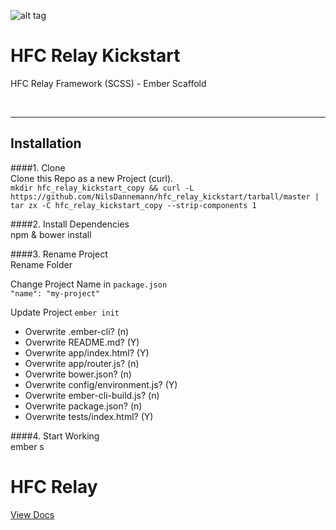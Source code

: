 ![alt tag](https://dl.dropboxusercontent.com/u/7534528/HFC/Relay/relay_logo.jpg)

# HFC Relay Kickstart
HFC Relay Framework (SCSS) - Ember Scaffold

<br><hr>
## Installation

####1. Clone<br>
Clone this Repo as a new Project (curl).<br>
`mkdir hfc_relay_kickstart_copy && curl -L https://github.com/NilsDannemann/hfc_relay_kickstart/tarball/master | tar zx -C hfc_relay_kickstart_copy --strip-components 1`

####2. Install Dependencies<br> 
npm & bower install

####3. Rename Project<br> 
Rename Folder <br> 

Change Project Name in `package.json`<br> 
`"name": "my-project"`

Update Project
`ember init`

- Overwrite .ember-cli? (n)
- Overwrite README.md? (Y)
- Overwrite app/index.html? (Y)
- Overwrite app/router.js? (n)
- Overwrite bower.json? (n)
- Overwrite config/environment.js? (Y)
- Overwrite ember-cli-build.js? (n)
- Overwrite package.json? (n)
- Overwrite tests/index.html? (Y)


####4. Start Working<br> 
ember s



# HFC Relay
[View Docs](https://github.com/NilsDannemann/hfc_relay_npm/)
